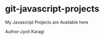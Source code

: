 # git-javascript-projects
My Javascript Projects are Available here
<!-- clone a folder on our local machine 
git clone <-folder link from git hub->
in terminal to add current directory use cd then foldername
to clear terminal jut write clear
to see list of files in the folder command ls(gives wit updated time)
to check hidden folder command ls -a(it gives all the folder that git is tracking its history) -->
<!--check the check(to check weather its up to date in both vscode and in git use command git status)  -->
<!--if any changes are being made then M symbol appears it is yet to commit in the github these files appear n yellow color -->
<!-- untracked -new files that git doesn't yet tarck
modified- changed (in the vs code)
staged - files is ready to be committed
unmodified-unchanged 
if any modification or new files are created then after adding (they get staged) then commit(unchanged ) -->
<!-- to add changed ->git add <file name>for ex:new file index.html
git add index.html
modified-> git add README.md
or to do at a time just use ->git add . -->
Author-Jyoti Karagi